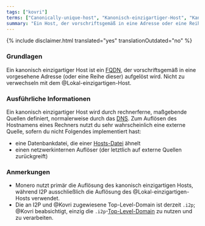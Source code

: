 ```yaml
---
tags: ["kovri"]
terms: ["Canonically-unique-host", "Kanonisch-einzigartiger-Host", "Kanonisch-einzigartigen-Host", "Kanonisch-einzigartige-Hosts", "Kanonisch-einzigartigen-Hosts"]
summary: "Ein Host, der vorschriftsgemäß in eine Adresse oder eine Reihe von Adressen aufgelöst wird"
---
```


{% include disclaimer.html translated="yes" translationOutdated="no" %}
### Grundlagen

Ein kanonisch einzigartiger Host ist ein [FQDN](https://de.wikipedia.org/wiki/Domain_(Internet)#Fully_Qualified_Domain_Name_(FQDN)), der vorschriftsgemäß in eine vorgesehene Adresse (oder eine Reihe dieser) aufgelöst wird. Nicht zu verwechseln mit dem @Lokal-einzigartigen-Host.

### Ausführliche Informationen

Ein kanonisch einzigartiger Host wird durch rechnerferne, maßgebende Quellen definiert, normalerweise durch das [DNS](https://de.wikipedia.org/wiki/Domain_Name_System). Zum Auflösen des Hostnamens eines Rechners nutzt du sehr wahrscheinlich eine externe Quelle, sofern du nicht Folgendes implementiert hast:

- eine Datenbankdatei, die einer [Hosts-Datei](https://de.wikipedia.org/wiki/Hosts_(Datei)) ähnelt
- einen netzwerkinternen Auflöser (der letztlich auf externe Quellen zurückgreift)

### Anmerkungen

- Monero nutzt primär die Auflösung des kanonisch einzigartigen Hosts, während I2P ausschließlich die Auflösung des @Lokal-einzigartigen-Hosts verwendet.
- Die an I2P und @Kovri zugewiesene Top-Level-Domain ist derzeit `.i2p`; @Kovri beabsichtigt, einzig die `.i2p`-[Top-Level-Domain](https://de.wikipedia.org/wiki/Top-Level-Domain) zu nutzen und zu verarbeiten.